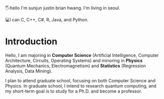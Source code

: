 🖐️hello I'm sunjun justin brian hwang. I'm living in seoul.

💻I can C, C++, C#, R, Java, and Python.

# Introduction

Hello, I am majoring in **Computer Science** (Artificial Intelligence, Computer Architecture, Circuits, Operating Systems) and minoring in **Physics** (Quantum Mechanics, Electromagnetism) and **Statistics** (Regression Analysis, Data Mining).

I plan to attend graduate school, focusing on both Computer Science and Physics. In graduate school, I intend to research quantum computing, and my short-term goal is to study for a Ph.D. and become a professor.


